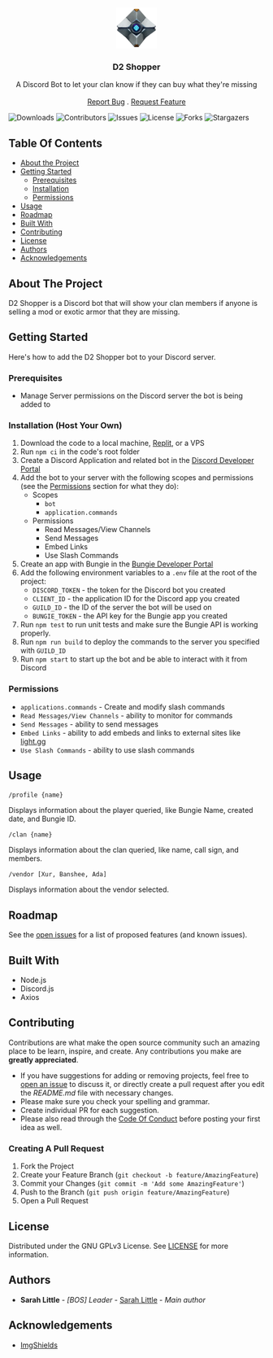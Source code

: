 <br/>
<p align="center">
  <a href="https://github.com/LitSarah/D2-Shopper">
    <img src="img/Ghost.png" alt="Logo" width="80" height="80">
  </a>

  <h3 align="center">D2 Shopper</h3>

  <p align="center">
    A Discord Bot to let your clan know if they can buy what they're missing
    <br/>
    <br/>
    <a href="https://github.com/LitSarah/D2-Shopper/issues">Report Bug</a>
    .
    <a href="https://github.com/LitSarah/D2-Shopper/issues">Request Feature</a>
  </p>
</p>

![Downloads](https://img.shields.io/github/downloads/LitSarah/D2-Shopper/total) ![Contributors](https://img.shields.io/github/contributors/LitSarah/D2-Shopper?color=dark-green) ![Issues](https://img.shields.io/github/issues/LitSarah/D2-Shopper) ![License](https://img.shields.io/github/license/LitSarah/D2-Shopper) ![Forks](https://img.shields.io/github/forks/LitSarah/D2-Shopper?style=social) ![Stargazers](https://img.shields.io/github/stars/LitSarah/D2-Shopper?style=social)

## Table Of Contents

- [About the Project](#about-the-project)
- [Getting Started](#getting-started)
  - [Prerequisites](#prerequisites)
  - [Installation](#installation)
  - [Permissions](#permissions)
- [Usage](#usage)
- [Roadmap](#roadmap)
- [Built With](#built-with)
- [Contributing](#contributing)
- [License](#license)
- [Authors](#authors)
- [Acknowledgements](#acknowledgements)

## About The Project

D2 Shopper is a Discord bot that will show your clan members if anyone is selling a mod or exotic armor that they are missing.

## Getting Started

Here's how to add the D2 Shopper bot to your Discord server.

### Prerequisites

- Manage Server permissions on the Discord server the bot is being added to

### Installation (Host Your Own)

1. Download the code to a local machine, [Replit](https://replit.com/), or a VPS
2. Run `npm ci` in the code's root folder
3. Create a Discord Application and related bot in the [Discord Developer Portal](https://discord.com/developers/applications)
4. Add the bot to your server with the following scopes and permissions (see the [Permissions](#permissions) section for what they do):
   - Scopes
     - `bot`
     - `application.commands`
   - Permissions
     - Read Messages/View Channels
     - Send Messages
     - Embed Links
     - Use Slash Commands
5. Create an app with Bungie in the [Bungie Developer Portal](https://www.bungie.net/en/Application)
6. Add the following environment variables to a `.env` file at the root of the project:
   - `DISCORD_TOKEN` - the token for the Discord bot you created
   - `CLIENT_ID` - the application ID for the Discord app you created
   - `GUILD_ID` - the ID of the server the bot will be used on
   - `BUNGIE_TOKEN` - the API key for the Bungie app you created
7. Run `npm test` to run unit tests and make sure the Bungie API is working properly.
8. Run `npm run build` to deploy the commands to the server you specified with `GUILD_ID`
9. Run `npm start` to start up the bot and be able to interact with it from Discord

### Permissions

- `applications.commands` - Create and modify slash commands
- `Read Messages/View Channels` - ability to monitor for commands
- `Send Messages` - ability to send messages
- `Embed Links` - ability to add embeds and links to external sites like [light.gg](https://www.light.gg/)
- `Use Slash Commands` - ability to use slash commands

## Usage

```
/profile {name}
```

Displays information about the player queried, like Bungie Name, created date, and Bungie ID.

```
/clan {name}
```

Displays information about the clan queried, like name, call sign, and members.

```
/vendor [Xur, Banshee, Ada]
```

Displays information about the vendor selected.

## Roadmap

See the [open issues](https://github.com/LitSarah/D2-Shopper/issues) for a list of proposed features (and known issues).

## Built With

- Node.js
- Discord.js
- Axios

## Contributing

Contributions are what make the open source community such an amazing place to be learn, inspire, and create. Any contributions you make are **greatly appreciated**.

- If you have suggestions for adding or removing projects, feel free to [open an issue](https://github.com/LitSarah/D2-Shopper/issues/new) to discuss it, or directly create a pull request after you edit the _README.md_ file with necessary changes.
- Please make sure you check your spelling and grammar.
- Create individual PR for each suggestion.
- Please also read through the [Code Of Conduct](https://github.com/LitSarah/D2-Shopper/blob/main/CODE_OF_CONDUCT.md) before posting your first idea as well.

### Creating A Pull Request

1. Fork the Project
2. Create your Feature Branch (`git checkout -b feature/AmazingFeature`)
3. Commit your Changes (`git commit -m 'Add some AmazingFeature'`)
4. Push to the Branch (`git push origin feature/AmazingFeature`)
5. Open a Pull Request

## License

Distributed under the GNU GPLv3 License. See [LICENSE](https://github.com/LitSarah/D2-Shopper/blob/main/LICENSE.md) for more information.

## Authors

- **Sarah Little** - _[BOS] Leader_ - [Sarah Little](https://github.com/LitSarah/) - _Main author_

## Acknowledgements

- [ImgShields](https://shields.io/)
